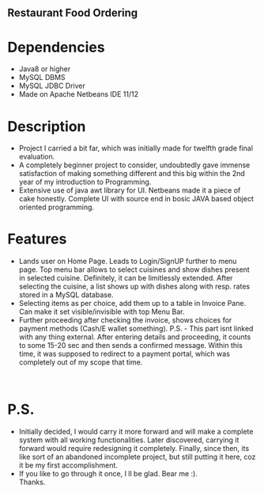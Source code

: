 ## Restaurant Food Ordering 

# Dependencies
- Java8 or higher
- MySQL DBMS
- MySQL JDBC Driver
- Made on Apache Netbeans IDE 11/12

# Description
- Project I carried a bit far, which was initially made for twelfth grade final evaluation. 
- A completely beginner project to consider, undoubtedly gave immense satisfaction of making something  different and this big within the 2nd year of my introduction to Programming.
- Extensive use of java awt library for UI. Netbeans made it a piece of cake honestly. Complete UI with source end in bosic JAVA based object oriented programming.

# Features
- Lands user on Home Page. Leads to Login/SignUP further to menu page. Top menu bar allows to select cuisines and show dishes present in selected cuisine. Definitely, it can be limitlessly extended. After selecting the cuisine, a list shows up with dishes along with resp. rates stored in a MySQL database.
- Selecting items as per choice, add them up to a table in Invoice Pane. Can make it set visible/invisible with top Menu Bar.
- Further proceeding after checking the invoice, shows choices for payment methods (Cash/E wallet something). P.S. - This part isnt linked with any thing external. After entering details and proceeding, it counts to some 15-20 sec and then sends a confirmed message. Within this time, it was supposed to redirect to a payment portal, which was completely out of my scope that time.
<br/>

# P.S.
- Initially decided, I would carry it more forward and will make a complete system with all working functionalities. Later discovered, carrying it forward would require redesigning it completely. Finally, since then, its like sort of an abandoned incomplete project, but still putting it here, coz it be my first accomplishment.
- If you like to go through it once, I ll be glad. Bear me :). 
<br/>Thanks. 
